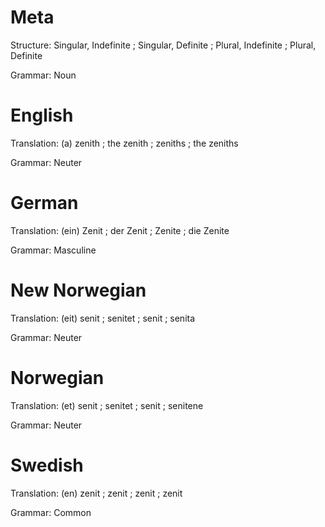 Meta
====

Structure: Singular, Indefinite ; Singular, Definite ; Plural, Indefinite ; Plural, Definite

Grammar:   Noun



English
=======

Translation: (a) zenith ; the zenith ; zeniths ; the zeniths

Grammar:     Neuter



German
======

Translation: (ein) Zenit ; der Zenit ; Zenite ; die Zenite

Grammar:     Masculine



New Norwegian
=============

Translation: (eit) senit ; senitet ; senit ; senita

Grammar:     Neuter



Norwegian
=========

Translation: (et) senit ; senitet ; senit ; senitene

Grammar:     Neuter



Swedish
=======

Translation: (en) zenit ; zenit ; zenit ; zenit

Grammar:     Common

